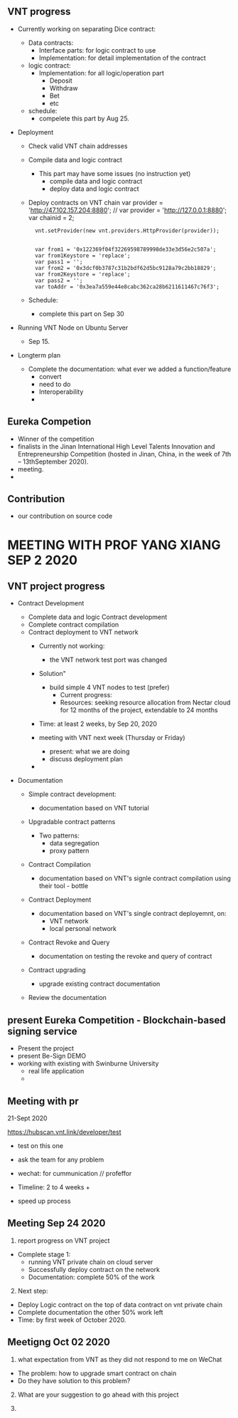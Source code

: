 ## VNT progress
- Currently working on separating Dice contract:
  + Data contracts:
    - Interface parts: for logic contract to use
    - Implementation: for detail implementation of the contract
  + logic contract:
    - Implementation: for all logic/operation part
      + Deposit
      + Withdraw
      + Bet
      + etc
  + schedule:
    - compelete this part by Aug 25.

- Deployment
  + Check valid VNT chain addresses
  + Compile data and logic contract
    - This part may have some issues (no instruction yet)
      + compile data and logic contract
      + deploy data and logic contract 
  + Deploy contracts on VNT chain
          var provider = 'http://47.102.157.204:8880';
          // var provider = 'http://127.0.0.1:8880';
          var chainid = 2;

          vnt.setProvider(new vnt.providers.HttpProvider(provider));


          var from1 = '0x122369f04f32269598789998de33e3d56e2c507a';
          var from1Keystore = 'replace';
          var pass1 = '';
          var from2 = '0x3dcf0b3787c31b2bdf62d5bc9128a79c2bb18829';
          var from2Keystore = 'replace';
          var pass2 = '';
          var toAddr = '0x3ea7a559e44e8cabc362ca28b6211611467c76f3';
  + Schedule:
    - complete this part on Sep 30

- Running VNT Node on Ubuntu Server
  - Sep 15.

- Longterm plan
  + Complete the documentation: what ever we added a function/feature
    - convert
    - need to do
    - Interoperability
    - 

## Eureka Competion
  - Winner of the competition
  - finalists in the Jinan International High Level Talents Innovation and Entrepreneurship Competition 
  (hosted in Jinan, China, in the week of 7th – 13thSeptember 2020).
  - meeting.
  - 





## Contribution
- our contribution on source code







# MEETING WITH PROF YANG XIANG SEP 2 2020

## VNT project progress
- Contract Development
  + Complete data and logic Contract development
  + Complete contract compilation
  + Contract deployment to VNT network 
    - Currently not working:
      + the VNT network test port was changed
    - Solution"
      + build simple 4 VNT nodes to test (prefer)
        - Current progress: 
        - Resources: seeking resource allocation from Nectar cloud for 12 months of the project, extendable to 24 months

    - Time: at least 2 weeks, by Sep 20, 2020

    - meeting with VNT next week (Thursday or Friday)
      + present: what we are doing
      + discuss deployment plan
    - 

- Documentation
  + Simple contract development: 
    - documentation based on VNT tutorial

  + Upgradable contract patterns
    - Two patterns:
      + data segregation
      + proxy pattern

  + Contract Compilation
    - documentation based on VNT's signle contract compilation using their tool - bottle

  + Contract Deployment
    - documentation based on VNT's single contract deployemnt, on:
      + VNT network
      + local personal network

  + Contract Revoke and Query
    - documentation on testing the revoke and query of contract

  + Contract upgrading
    - upgrade existing contract documentation

  + Review the documentation



## present Eureka Competition - Blockchain-based signing service
- Present the project
- present Be-Sign DEMO
- working with existing with Swinburne University
  + real life application
  + 

## Meeting with pr
  21-Sept 2020
  



https://hubscan.vnt.link/developer/test
- test on this one
- ask the team for any problem
- wechat: for cummunication
  // profeffor

- Timeline:
  2 to 4 weeks
    + 
- speed up process




## Meeting Sep 24 2020  
1. report progress on VNT project
  + Complete stage 1: 
    - running VNT private chain on cloud server
    - Successfully deploy contract on the network
    - Documentation: complete 50% of the work


2. Next step:
  - Deploy Logic contract on the top of data contract on vnt private chain
  - Complete documentation the other 50% work left
  - Time: by first week of October 2020.


## Meetigng Oct 02 2020 
1. what expectation from VNT as they did not respond to me on WeChat
- The problem: how to upgrade smart contract on chain
- Do they have solution to this problem?

2. What are your suggestion to go ahead with this project


3. 
